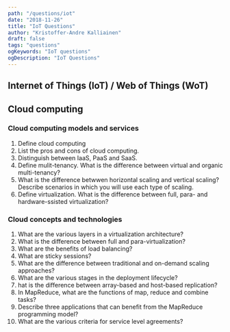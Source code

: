 ```yaml
---
path: "/questions/iot"
date: "2018-11-26"
title: "IoT Questions"
author: "Kristoffer-Andre Kalliainen"
draft: false
tags: "questions"
ogKeywords: "IoT questions"
ogDescription: "IoT Questions"
---
```


## Internet of Things (IoT) / Web of Things (WoT)


## Cloud computing

### Cloud computing models and services

1. Define cloud computing
2. List the pros and cons of cloud computing.
3. Distinguish between IaaS, PaaS and SaaS.
4. Define mulit-tenancy. What is the difference between virtual and organic multi-tenancy?
5. What is the difference betwwen horizontal scaling and vertical scaling? Describe scenarios in which you will use each type of scaling.
6. Define virtualization. What is the difference between full, para- and hardware-ssisted virtualization? 

### Cloud concepts and technologies

1. What are the various layers in a virtualization architecture?
2. What is the difference between full and para-virtualization?
3. What are the benefits of load balancing?
4. What are sticky sessions?
5. What are the difference between traditional and on-demand scaling approaches?
6. What are the various stages in the deployment lifecycle?
7. hat is the difference between array-based and host-based replication?
8. In MapReduce, what are the functions of map, reduce and combine tasks?
9. Describe three applications that can benefit from the MapReduce programming model?
10. What are the various criteria for service level agreements?
